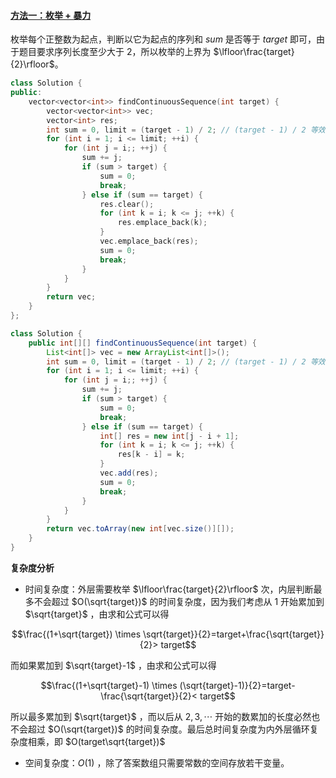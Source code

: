 ﻿#### [方法一：枚举 + 暴力](https://leetcode.cn/problems/he-wei-sde-lian-xu-zheng-shu-xu-lie-lcof/solutions/128296/mian-shi-ti-57-ii-he-wei-sde-lian-xu-zheng-shu-x-2/)

枚举每个正整数为起点，判断以它为起点的序列和 $sum$ 是否等于 $target$ 即可，由于题目要求序列长度至少大于 $2$，所以枚举的上界为 $\lfloor\frac{target}{2}\rfloor$。

```cpp
class Solution {
public:
    vector<vector<int>> findContinuousSequence(int target) {
        vector<vector<int>> vec;
        vector<int> res;
        int sum = 0, limit = (target - 1) / 2; // (target - 1) / 2 等效于 target / 2 下取整
        for (int i = 1; i <= limit; ++i) {
            for (int j = i;; ++j) {
                sum += j;
                if (sum > target) {
                    sum = 0;
                    break;
                } else if (sum == target) {
                    res.clear();
                    for (int k = i; k <= j; ++k) {
                        res.emplace_back(k);
                    }
                    vec.emplace_back(res);
                    sum = 0;
                    break;
                }
            }
        }
        return vec;
    }
};
```

```java
class Solution {
    public int[][] findContinuousSequence(int target) {
        List<int[]> vec = new ArrayList<int[]>();
        int sum = 0, limit = (target - 1) / 2; // (target - 1) / 2 等效于 target / 2 下取整
        for (int i = 1; i <= limit; ++i) {
            for (int j = i;; ++j) {
                sum += j;
                if (sum > target) {
                    sum = 0;
                    break;
                } else if (sum == target) {
                    int[] res = new int[j - i + 1];
                    for (int k = i; k <= j; ++k) {
                        res[k - i] = k;
                    }
                    vec.add(res);
                    sum = 0;
                    break;
                }
            }
        }
        return vec.toArray(new int[vec.size()][]);
    }
}
```

**复杂度分析**

-   时间复杂度：外层需要枚举 $\lfloor\frac{target}{2}\rfloor$ 次，内层判断最多不会超过 $O(\sqrt{target})$ 的时间复杂度，因为我们考虑从 $1$ 开始累加到 $\sqrt{target}$ ，由求和公式可以得

$$\frac{(1+\sqrt{target}) \times \sqrt{target}}{2}=target+\frac{\sqrt{target}}{2}> target$$

而如果累加到 $\sqrt{target}-1$ ，由求和公式可以得

$$\frac{(1+\sqrt{target}-1) \times (\sqrt{target}-1)}{2}=target-\frac{\sqrt{target}}{2}< target$$

所以最多累加到 $\sqrt{target}$ ，而以后从 $2,3,\cdots$ 开始的数累加的长度必然也不会超过 $O(\sqrt{target})$ 的时间复杂度。最后总时间复杂度为内外层循环复杂度相乘，即 $O(target\sqrt{target})$

-   空间复杂度：$O(1)$ ，除了答案数组只需要常数的空间存放若干变量。
